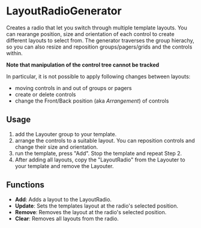 # LayoutRadioGenerator
Creates a radio that let you switch through multiple template layouts.
You can rearange position, size and orientation of each control to create different layouts to select from.
The generator traverses the group hierachy, so you can also resize and reposition groups/pagers/grids and the controls within.

**Note that manipulation of the control tree cannot be tracked** 

In particular, it is not possible to apply following changes between layouts:
  - moving controls in and out of groups or pagers
  - create or delete controls
  - change the Front/Back position (aka *Arrangement*) of controls
## Usage
  1. add the Layouter group to your template.
  2. arrange the controls to a suitable layout. You can reposition controls and change their size and orientation. 
  3. run the template, press "Add". Stop the template and repeat Step 2.
  4. After adding all layouts, copy the "LayoutRadio" from the Layouter to your template and remove the Layouter.

## Functions
  - **Add**: Adds a layout to the LayoutRadio.
  - **Update**: Sets the templates layout at the radio's selected position.
  - **Remove**: Removes the layout at the radio's selected position.
  - **Clear**: Removes all layouts from the radio.
